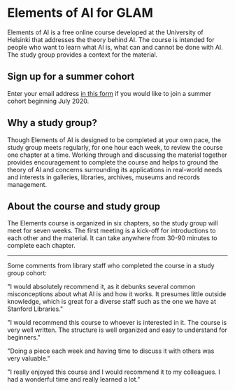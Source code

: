 # Elements of AI for GLAM
Elements of AI is a free online course developed at the University of Helsinki that addresses the theory behind AI. The course is intended for people who want to learn what AI is, what can and cannot be done with AI. The study group provides a context for the material.

## Sign up for a summer cohort
Enter your email address [in this form](https://forms.gle/USBdJioEAfcx21bC6) if you would like to join a summer cohort beginning July 2020.

## Why a study group?

Though Elements of AI is designed to be completed at your own pace, the study group meets regularly, for one hour each week, to review the course one chapter at a time. Working through and discussing the material together provides encouragement to complete the course and helps to ground the theory of AI and concerns surrounding its applications in real-world needs and interests in galleries, libraries, archives, museums and records management. 

## About the course and study group

The Elements course is organized in six chapters, so the study group will meet for seven weeks. The first meeting is a kick-off for introductions to each other and the material. It can take anywhere from 30-90 minutes to complete each chapter. 

____________________________________________________________________

Some comments from library staff who completed the course in a study group cohort:

"I would absolutely recommend it, as it debunks several common misconceptions about what AI is and how it works.  It presumes little outside knowledge, which is great for a diverse staff such as the one we have at Stanford Libraries."

"I would recommend this course to whoever is interested in it. The course is very well written. The structure is well organized and easy to understand for beginners."

"Doing a piece each week and having time to discuss it with others was very valuable."

"I really enjoyed this course and I would recommend it to my colleagues. I had a wonderful time and really learned a lot."
